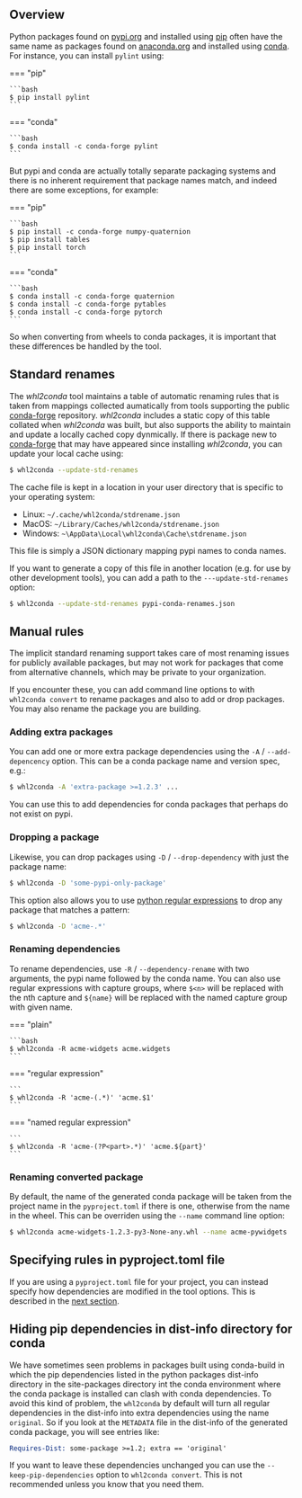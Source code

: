 ## Overview

Python packages found on [pypi.org] and installed using [pip][pip-install]
often have the same name as packages found on [anaconda.org] and installed
using [conda]. For instance, you can install `pylint` using:

=== "pip"

    ```bash
    $ pip install pylint
    ```

=== "conda"

    ```bash
    $ conda install -c conda-forge pylint
    ```

But pypi and conda are actually totally separate packaging systems and there
is no inherent requirement that package names match, and indeed there are some
exceptions, for example:

=== "pip"

    ```bash
    $ pip install -c conda-forge numpy-quaternion 
    $ pip install tables
    $ pip install torch
    ```

=== "conda"

    ```bash
    $ conda install -c conda-forge quaternion 
    $ conda install -c conda-forge pytables
    $ conda install -c conda-forge pytorch
    ```

So when converting from wheels to conda packages, it is important that
these differences be handled by the tool.

## Standard renames

The *whl2conda* tool maintains a table of automatic renaming rules that
is taken from mappings collected aumatically from tools supporting the
public [conda-forge] repository. *whl2conda* includes a static copy of
this table collated when *whl2conda* was built, but also supports the
ability to maintain and update a locally cached copy dynmically. If
there is package new to [conda-forge] that may have appeared since installing
*whl2conda*, you can update your local cache using:

```bash
$ whl2conda --update-std-renames
```

The cache file is kept in a location in your user directory that is specific 
to your operating system:

* Linux: `~/.cache/whl2conda/stdrename.json`
* MacOS: `~/Library/Caches/whl2conda/stdrename.json`
* Windows: `~\AppData\Local\whl2conda\Cache\stdrename.json`

This file is simply a JSON dictionary mapping pypi names to conda names.

If you want to generate a copy of this file in another location (e.g.
for use by other development tools), you can add a path to the
`---update-std-renames` option:

```bash
$ whl2conda --update-std-renames pypi-conda-renames.json
```

## Manual rules

The implicit standard renaming support takes care of most renaming
issues for publicly available packages, but may not work for packages
that come from alternative channels, which may be private to your
organization.

If you encounter these, you can add command line options to with
`whl2conda convert` to rename packages and also to add or drop
packages. You may also rename the package you are building.

### Adding extra packages

You can add one or more extra package dependencies using the `-A` / `--add-depencency`
option. This can be a conda package name and version spec, e.g.:

```bash
$ whl2conda -A 'extra-package >=1.2.3' ...
```

You can use this to add dependencies for conda packages that perhaps
do not exist on pypi.

### Dropping a package

Likewise, you can drop packages using `-D` / `--drop-dependency` with
just the package name:

```bash
$ whl2conda -D 'some-pypi-only-package'
```

This option also allows you to use [python regular expressions][python-re] to
drop any package that matches a pattern:

```bash
$ whl2conda -D 'acme-.*'
```

### Renaming dependencies

To rename dependencies, use `-R` / `--dependency-rename` with two
arguments, the pypi name followed by the conda name. 
You can also use regular expressions with capture groups, where
`$<n>` will be replaced with the nth capture and `${name}` will
be replaced with the named capture group with given name.

=== "plain"

    ```bash
    $ whl2conda -R acme-widgets acme.widgets
    ```

=== "regular expression"

    ```
    $ whl2conda -R 'acme-(.*)' 'acme.$1'
    ```

=== "named regular expression"

    ```
    $ whl2conda -R 'acme-(?P<part>.*)' 'acme.${part}'
    ```

### Renaming converted package

By default, the name of the generated conda package will be taken
from the project name in the `pyproject.toml` if there is one,
otherwise from the name in the wheel. This can be overriden
using the `--name` command line option:

```bash
$ whl2conda acme-widgets-1.2.3-py3-None-any.whl --name acme-pywidgets
```

## Specifying rules in pyproject.toml file

If you are using a `pyproject.toml` file for your project, you can
instead specify how dependencies are modified in the tool options.
This is described in the [next section](pyproject.md).

## Hiding pip dependencies in dist-info directory for conda

We have sometimes seen problems in packages built using conda-build
in which the pip dependencies listed in the python packages
dist-info directory in the site-packages directory int the conda
environment where the conda package is installed can clash with
conda dependencies. To avoid this kind of problem, the `whl2conda`
by default will turn all regular dependencies in the dist-info
into extra dependencies using the name `original`. So if you
look at the `METADATA` file in the dist-info of the generated
conda package, you will see entries like:

```email
Requires-Dist: some-package >=1.2; extra == 'original'
```

If you want to leave these dependencies unchanged you can use the
`--keep-pip-dependencies` option to `whl2conda convert`. This is 
not recommended unless you know that you need them.

[anaconda.org]: https://anaconda.org/
[conda]: https://docs.conda.io/projects/conda/en/latest/index.html
[conda-forge]: https://conda-forge.org
[pip-install]: https://pip.pypa.io/en/stable/cli/pip_install/
[pypi.org]: https://pypi.org
[python-re]: https://docs.python.org/3/library/re.html
